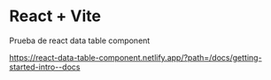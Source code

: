 # React + Vite

Prueba de react data table component

https://react-data-table-component.netlify.app/?path=/docs/getting-started-intro--docs
